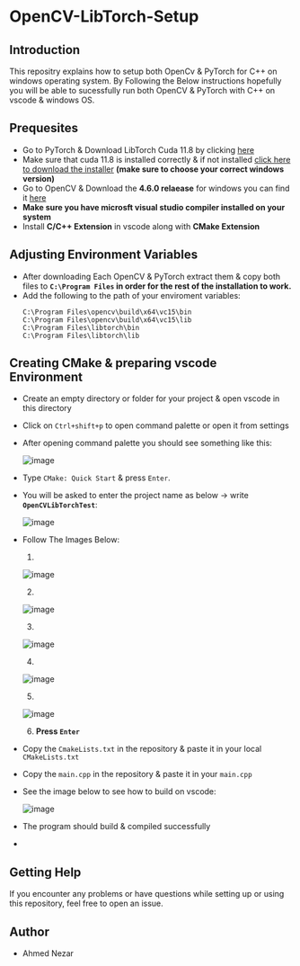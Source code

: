 # OpenCV-LibTorch-Setup

## Introduction
This repositry explains how to setup both OpenCv &amp; PyTorch for C++ on windows operating system.
By Following the Below instructions hopefully you will be able to sucessfully run both OpenCV &amp; PyTorch with C++ on vscode & windows OS.

## Prequesites
- Go to PyTorch & Download LibTorch Cuda 11.8 by clicking [here](https://download.pytorch.org/libtorch/cu118/libtorch-win-shared-with-deps-2.3.1%2Bcu118.zip)
- Make sure that cuda 11.8 is installed correctly & if not installed [click here to download the installer](https://developer.nvidia.com/cuda-11-8-0-download-archive?target_os=Windows&target_arch=x86_64&target_version=11&target_type=exe_local) **(make sure to choose your correct windows version)**
- Go to OpenCV & Download the **4.6.0 relaease** for windows you can find it [here](https://opencv.org/releases/)
- **Make sure you have microsft visual studio compiler installed on your system**
- Install **C/C++ Extension** in vscode along with **CMake Extension**

## Adjusting Environment Variables
- After downloading Each OpenCV & PyTorch extract them & copy both files to **`C:\Program Files` in order for the rest of the installation to work.** 
- Add the following to the path of your enviroment variables:
    ```
    C:\Program Files\opencv\build\x64\vc15\bin
    C:\Program Files\opencv\build\x64\vc15\lib
    C:\Program Files\libtorch\bin
    C:\Program Files\libtorch\lib
    ```
## Creating CMake & preparing vscode Environment
- Create an empty directory or folder for your project & open vscode in this directory
- Click on `Ctrl+shift+p` to open command palette or open it from settings
- After opening command palette you should see something like this:
  
    ![image](https://github.com/Ahmed-Nezar/OpenCV-LibTorch-Setup/assets/125882735/db623c0c-6038-4690-8951-5a2f104a4506)

- Type `CMake: Quick Start` & press `Enter`.
- You will be asked to enter the project name as below -> write **`OpenCVLibTorchTest`**:

    ![image](https://github.com/Ahmed-Nezar/OpenCV-LibTorch-Setup/assets/125882735/e49576e5-efce-4e6f-a901-b345aa88e610)

- Follow The Images Below:

  1.

    ![image](https://github.com/Ahmed-Nezar/OpenCV-LibTorch-Setup/assets/125882735/0aa813b1-0ca2-4858-8e94-6c021184e885)


  2.
   
    ![image](https://github.com/Ahmed-Nezar/OpenCV-LibTorch-Setup/assets/125882735/9addfc4c-1c23-4f38-9509-24df65b264d3)

  3.
   
    ![image](https://github.com/Ahmed-Nezar/OpenCV-LibTorch-Setup/assets/125882735/64a0c88d-f54a-48c2-a2f7-0ca94ad1be70)

  4. 

    ![image](https://github.com/Ahmed-Nezar/OpenCV-LibTorch-Setup/assets/125882735/169cebd4-ac98-42e2-b325-e01047d523f4)

  5. 

    ![image](https://github.com/Ahmed-Nezar/OpenCV-LibTorch-Setup/assets/125882735/e5a8c731-1618-4f35-aeca-f18276dbf1c8)

  6. **Press `Enter`**

- Copy the `CmakeLists.txt` in the repository & paste it in your local `CMakeLists.txt`
- Copy the `main.cpp` in the repository & paste it in your `main.cpp`
- See the image below to see how to build on vscode:

    ![image](https://github.com/Ahmed-Nezar/OpenCV-LibTorch-Setup/assets/125882735/1d9cd488-f11f-4103-82be-8a53df588608)

- The program should build & compiled successfully
- 
## Getting Help
If you encounter any problems or have questions while setting up or using this repository, feel free to open an issue.

## Author
- Ahmed Nezar


  
